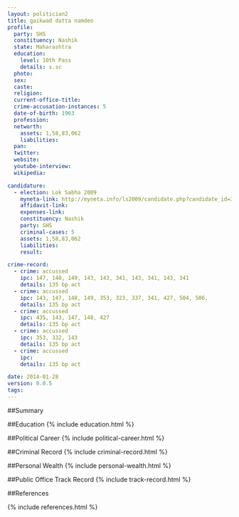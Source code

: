 ```yaml
---
layout: politician2
title: gaikwad datta namdeo
profile: 
  party: SHS
  constituency: Nashik
  state: Maharashtra
  education: 
    level: 10th Pass
    details: s.sc
  photo: 
  sex: 
  caste: 
  religion: 
  current-office-title: 
  crime-accusation-instances: 5
  date-of-birth: 1963
  profession: 
  networth: 
    assets: 1,58,83,062
    liabilities: 
  pan: 
  twitter: 
  website: 
  youtube-interview: 
  wikipedia: 

candidature: 
  - election: Lok Sabha 2009
    myneta-link: http://myneta.info/ls2009/candidate.php?candidate_id=3538
    affidavit-link: 
    expenses-link: 
    constituency: Nashik 
    party: SHS
    criminal-cases: 5
    assets: 1,58,83,062
    liabilities: 
    result:  

crime-record: 
  - crime: accussed
    ipc: 147, 148, 149, 143, 143, 341, 143, 341, 143, 341
    details: 135 bp act 
  - crime: accussed
    ipc: 143, 147, 148, 149, 353, 323, 337, 341, 427, 504, 506,
    details: 135 bp act 
  - crime: accussed
    ipc: 435, 143, 147, 148, 427
    details: 135 bp act 
  - crime: accussed
    ipc: 353, 332, 143
    details: 135 bp act 
  - crime: accussed
    ipc: 
    details: 135 bp act 

date: 2014-01-28
version: 0.0.5
tags: 
---
```

##Summary


##Education
{% include education.html %}


##Political Career
{% include political-career.html %}


##Criminal Record
{% include criminal-record.html %}


##Personal Wealth
{% include personal-wealth.html %}


##Public Office Track Record
{% include track-record.html %}


##References


{% include references.html %}